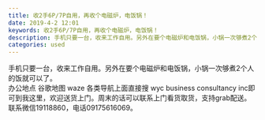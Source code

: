 ```yaml
---
title: 收2手6P/7P自用，再收个电磁炉，电饭锅！
date: 2019-4-2 12:01
keywords: 收2手6P/7P自用，再收个电磁炉，电饭锅！
description: 手机只要一台，收来工作自用。另外在要个电磁炉和电饭锅，小锅一次够煮2个人的饭就可以了。办公地点谷歌地图waze各类导航上面直接搜wycbusinessconsultancyinc即可到我这里，欢迎送货上门。周末的话可以联系上门看货取货，支持
categories: used
---
```

<td class="t_f" id="postmessage_3372616">

手机只要一台，收来工作自用。另外在要个电磁炉和电饭锅，小锅一次够煮2个人的饭就可以了。<br/>
办公地点 谷歌地图 waze 各类导航上面直接搜 wyc business consultancy inc即可到我这里，欢迎送货上门。周末的话可以联系上门看货取货，支持grab配送。<br/>
联系微信19118860，电话09175616069。</td>
